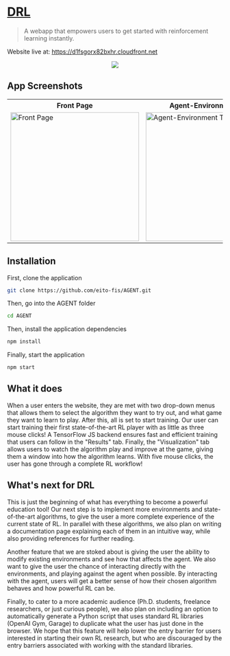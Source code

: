 # [DRL](https://d1fsgorx82bxhr.cloudfront.net)
> A webapp that empowers users to get started with reinforcement learning instantly.

Website live at: https://d1fsgorx82bxhr.cloudfront.net

<p align="center">
  <img src="https://challengepost-s3-challengepost.netdna-ssl.com/photos/production/software_photos/001/397/531/datas/gallery.jpg" />
</p>

## App Screenshots
<table align="center">
  <tr>
    <th>Front Page</th>
    <th>Agent-Environment Tab</th>
    <th>Metrics Tab</th>
    <th>Visualization Tab</th>
  </tr>
  <tr>
    <td><img width="300em" src="https://challengepost-s3-challengepost.netdna-ssl.com/photos/production/software_photos/001/397/531/datas/gallery.jpg" alt="Front Page" /></td>
    <td><img width="300em" src="https://challengepost-s3-challengepost.netdna-ssl.com/photos/production/software_photos/001/397/529/datas/gallery.jpg" alt="Agent-Environment Tab" /></td>
    <td><img width="300em" src="https://challengepost-s3-challengepost.netdna-ssl.com/photos/production/software_photos/001/397/592/datas/gallery.jpg" alt="Metrics Tab" /></td>
    <td><img width="300em" src="https://challengepost-s3-challengepost.netdna-ssl.com/photos/production/software_photos/001/397/552/datas/gallery.jpg" alt="Visualization Tab" /></td>
  </tr>
</table>

## Installation

First, clone the application
```bash
git clone https://github.com/eito-fis/AGENT.git
```

Then, go into the AGENT folder
```bash
cd AGENT
```

Then, install the application dependencies
```bash
npm install
```

Finally, start the application
```bash
npm start
```

## What it does
When a user enters the website, they are met with two drop-down menus that allows them to select the algorithm they want to try out, and what game they want to learn to play. After this, all is set to start training. Our user can start training their first state-of-the-art RL player with as little as three mouse clicks! A TensorFlow JS backend ensures fast and efficient training that users can follow in the "Results" tab. Finally, the "Visualization" tab allows users to watch the algorithm play and improve at the game, giving them a window into how the algorithm learns. With five mouse clicks, the user has gone through a complete RL workflow!

## What's next for DRL
This is just the beginning of what has everything to become a powerful education tool! Our next step is to implement more environments and state-of-the-art algorithms, to give the user a more complete experience of the current state of RL. In parallel with these algorithms, we also plan on writing a documentation page explaining each of them in an intuitive way, while also providing references for further reading.

Another feature that we are stoked about is giving the user the ability to modify existing environments and see how that affects the agent. We also want to give the user the chance of interacting directly with the environments, and playing against the agent when possible. By interacting with the agent, users will get a better sense of how their chosen algorithm behaves and how powerful RL can be.

Finally, to cater to a more academic audience (Ph.D. students, freelance researchers, or just curious people), we also plan on including an option to automatically generate a Python script that uses standard RL libraries (OpenAI Gym, Garage) to duplicate what the user has just done in the browser. We hope that this feature will help lower the entry barrier for users interested in starting their own RL research, but who are discouraged by the entry barriers associated with working with the standard libraries.
